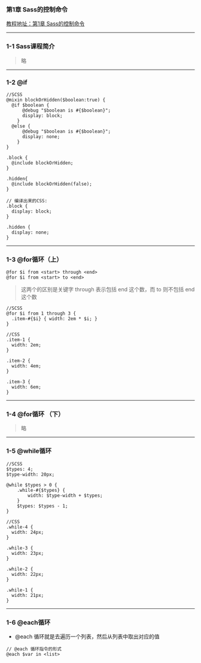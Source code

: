 ### 第1章 Sass的控制命令 
[教程地址：第1章 Sass的控制命令 ](http://www.imooc.com/code/9640)

---
### 1-1 Sass课程简介
>略

---
### 1-2 @if
```
//SCSS
@mixin blockOrHidden($boolean:true) {
  @if $boolean {
      @debug "$boolean is #{$boolean}";
      display: block;
    }
  @else {
      @debug "$boolean is #{$boolean}";
      display: none;
    }
}

.block {
  @include blockOrHidden;
}

.hidden{
  @include blockOrHidden(false);
}

// 编译出来的CSS:
.block {
  display: block;
}

.hidden {
  display: none;
}
```

---
### 1-3 @for循环（上）
```
@for $i from <start> through <end>
@for $i from <start> to <end>
```
>这两个的区别是关键字 through 表示包括 end 这个数，而 to 则不包括 end 这个数

```
//SCSS
@for $i from 1 through 3 {
  .item-#{$i} { width: 2em * $i; }
}

//CSS
.item-1 {
  width: 2em;
}

.item-2 {
  width: 4em;
}

.item-3 {
  width: 6em;
}
```

---
### 1-4 @for循环 （下）
>略

---
### 1-5 @while循环
```
//SCSS
$types: 4;
$type-width: 20px;

@while $types > 0 {
    .while-#{$types} {
        width: $type-width + $types;
    }
    $types: $types - 1;
}

//CSS
.while-4 {
  width: 24px;
}

.while-3 {
  width: 23px;
}

.while-2 {
  width: 22px;
}

.while-1 {
  width: 21px;
}
```

---
### 1-6 @each循环
- @each 循环就是去遍历一个列表，然后从列表中取出对应的值

```
// @each 循环指令的形式
@each $var in <list>
```
